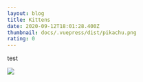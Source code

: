 ```yaml
---
layout: blog
title: Kittens
date: 2020-09-12T18:01:28.400Z
thumbnail: docs/.vuepress/dist/pikachu.png
rating: 0
---
```

test

![](docs/.vuepress/dist/pikachu.png)